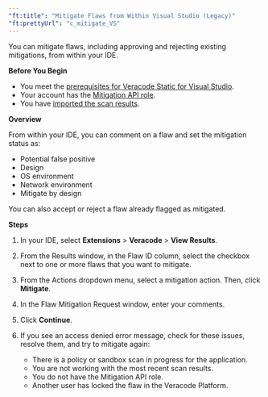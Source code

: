 ```yaml
---
"ft:title": "Mitigate Flaws from Within Visual Studio (Legacy)"
"ft:prettyUrl": "c_mitigate_VS"
---
```

You can mitigate flaws, including approving and rejecting existing mitigations, from within your IDE.

<p font-size="13pt"><b>Before You Begin</b></p>

- You meet the [prerequisites for Veracode Static for Visual Studio](https://docs.veracode.com/r/Permissioning_Veracode_Static_for_Visual_Studio).
- Your account has the [Mitigation API role](https://docs.veracode.com/r/c_API_roles).
- You have [imported the scan results](https://docs.veracode.com/r/t_vs_import_results).

<p font-size="13pt"><b>Overview</b></p>

From within your IDE, you can comment on a flaw and set the mitigation status as:

-   Potential false positive
-   Design
-   OS environment
-   Network environment
-   Mitigate by design

You can also accept or reject a flaw already flagged as mitigated.

<p font-size="13pt"><b>Steps</b></p>

1.  In your IDE, select **Extensions** > **Veracode** \> **View Results**.

2.  From the Results window, in the Flaw ID column, select the checkbox next to one or more flaws that you want to mitigate.

3.  From the Actions dropdown menu, select a mitigation action. Then, click **Mitigate**.

4.  In the Flaw Mitigation Request window, enter your comments.

5.  Click **Continue**.

6.  If you see an access denied error message, check for these issues, resolve them, and try to mitigate again:

    -   There is a policy or sandbox scan in progress for the application.
    -   You are not working with the most recent scan results.
    -   You do not have the Mitigation API role.
    -   Another user has locked the flaw in the Veracode Platform.

